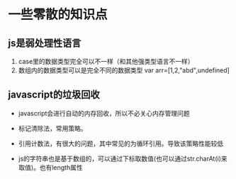 # 一些零散的知识点

## js是弱处理性语言

1. case里的数据类型完全可以不一样（和其他强类型语言不一样）
2. 数组内的数据类型可以是完全不同的数据类型 var arr=[1,2,"abd",undefined]

## javascript的垃圾回收

* javascript会进行自动的内存回收，所以不必关心内存管理问题
* 标记清除法，常用策略。
* 引用计数法，有很大的问题，其中常见的为循环引用。导致该策略性能较低

* js的字符串也是基于数组的，可以通过下标取数值(也可以通过str.charAt(i)来取值)。也有length属性